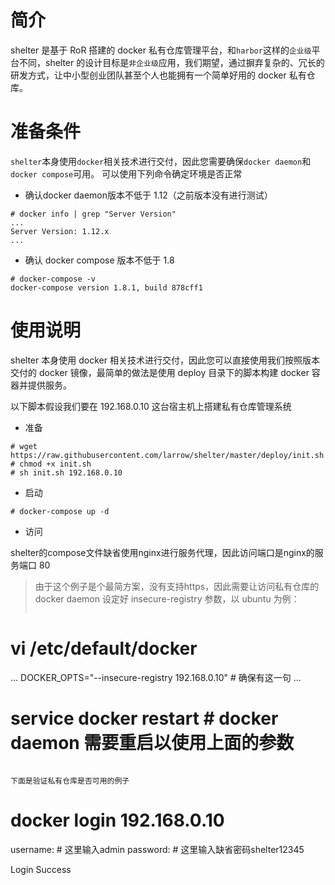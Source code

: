 # 简介

shelter 是基于 RoR 搭建的 docker 私有仓库管理平台，和`harbor`这样的`企业级`平台不同，shelter 的设计目标是`非企业级`应用，我们期望，通过摒弃复杂的、冗长的研发方式，让中小型创业团队甚至个人也能拥有一个简单好用的 docker 私有仓库。

# 准备条件

`shelter`本身使用`docker`相关技术进行交付，因此您需要确保`docker daemon`和`docker compose`可用。
可以使用下列命令确定环境是否正常

* 确认docker daemon版本不低于 1.12（之前版本没有进行测试）

```
# docker info | grep "Server Version"
...
Server Version: 1.12.x
...
```

* 确认 docker compose 版本不低于 1.8

```
# docker-compose -v
docker-compose version 1.8.1, build 878cff1
```

# 使用说明

shelter 本身使用 docker 相关技术进行交付，因此您可以直接使用我们按照版本交付的 docker 镜像，最简单的做法是使用 deploy 目录下的脚本构建 docker 容器并提供服务。

以下脚本假设我们要在 192.168.0.10 这台宿主机上搭建私有仓库管理系统

* 准备

```
# wget https://raw.githubusercontent.com/larrow/shelter/master/deploy/init.sh
# chmod +x init.sh
# sh init.sh 192.168.0.10
```
* 启动

```
# docker-compose up -d
```

* 访问

shelter的compose文件缺省使用nginx进行服务代理，因此访问端口是nginx的服务端口 80 

> 由于这个例子是个最简方案，没有支持https，因此需要让访问私有仓库的 docker daemon 设定好 insecure-registry 参数，以 ubuntu 为例：
> 
> ```
# vi /etc/default/docker
...
DOCKER_OPTS="--insecure-registry 192.168.0.10" # 确保有这一句
...
# service docker restart # docker daemon 需要重启以使用上面的参数
```

下面是验证私有仓库是否可用的例子

```
# docker login 192.168.0.10
username: # 这里输入admin
password: # 这里输入缺省密码shelter12345

Login Success
```

